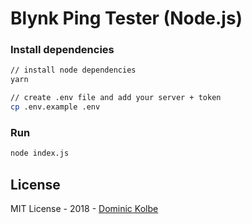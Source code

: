 # Blynk Ping Tester (Node.js)

### Install dependencies

```bash
// install node dependencies
yarn

// create .env file and add your server + token
cp .env.example .env
```

### Run

```bash
node index.js
```

## License

MIT License - 2018 - [Dominic Kolbe](https://dominickolbe.dk)
